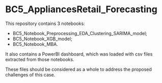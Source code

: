 # BC5_AppliancesRetail_Forecasting

This repository contains 3 notebooks:
- BC5_Notebook_Preprocessing_EDA_Clustering_SARIMA_model;
- BC5_Notebook_XGB_model;
- BC5_Notebook_MBA.

It also contains a PowerBI dashboard, which was loaded with csv files extracted from those notebooks.

These files should be considered as a whole to address the proposed challenges of this case.
